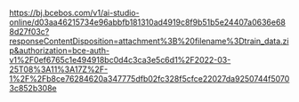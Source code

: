 https://bj.bcebos.com/v1/ai-studio-online/d03aa46215734e96abbfb181310ad4919c8f9b51b5e24407a0636e688d27f03c?responseContentDisposition=attachment%3B%20filename%3Dtrain_data.zip&authorization=bce-auth-v1%2F0ef6765c1e494918bc0d4c3ca3e5c6d1%2F2022-03-25T08%3A11%3A17Z%2F-1%2F%2Fb8ce76284620a347775dfb02fc328f5cfce22027da9250744f50703c852b308e